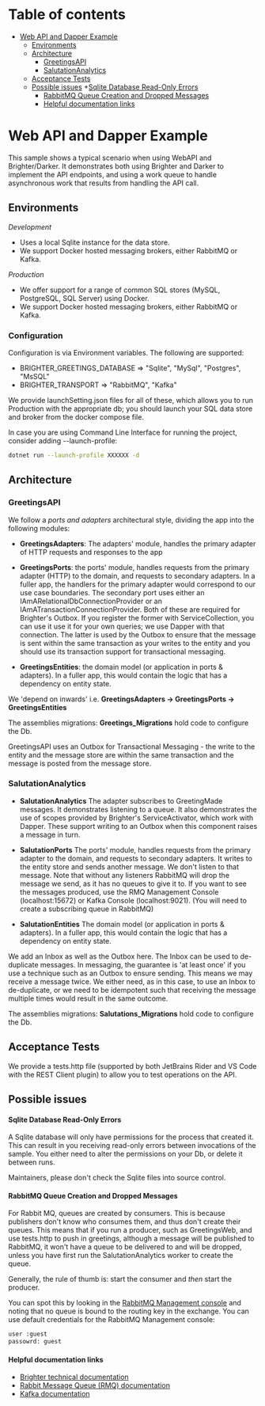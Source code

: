 # Table of contents
- [Web API and Dapper Example](#web-api-and-dapper-example)
    * [Environments](#environments)
    * [Architecture](#architecture)
        + [GreetingsAPI](#greetingsapi)
        + [SalutationAnalytics](#salutationanalytics)
    * [Acceptance Tests](#tests)
    * [Possible issues](#possible-issues)
        +[Sqlite Database Read-Only Errors](#sqlite-database-read-only-errors)
        + [RabbitMQ Queue Creation and Dropped Messages](#queue-creation-and-dropped-messages)
        + [Helpful documentation links](#helpful-documentation-links)

# Web API and Dapper Example
This sample shows a typical scenario when using WebAPI and Brighter/Darker. It demonstrates both using Brighter and Darker to implement the API endpoints, and using a work queue to handle asynchronous work that results from handling the API call.

## Environments

*Development* 

- Uses a local Sqlite instance for the data store. 
- We support Docker hosted messaging brokers, either RabbitMQ or Kafka. 

*Production* 
- We offer support for a range of common SQL stores (MySQL, PostgreSQL, SQL Server) using Docker. 
- We support Docker hosted messaging brokers, either RabbitMQ or Kafka.

### Configuration

Configuration is via Environment variables. The following are supported:

- BRIGHTER_GREETINGS_DATABASE => "Sqlite", "MySql", "Postgres", "MsSQL"
- BRIGHTER_TRANSPORT => "RabbitMQ", "Kafka"

We provide launchSetting.json files for all of these, which allows you to run Production with the appropriate db; you should launch your SQL data store and broker from the docker compose file. 

In case you are using Command Line Interface for running the project, consider adding --launch-profile:

```sh
dotnet run --launch-profile XXXXXX -d
```
## Architecture

### GreetingsAPI

We follow a _ports and adapters_ architectural style, dividing the app into the following modules:

* **GreetingsAdapters**: The adapters' module, handles the primary adapter of HTTP requests and responses to the app

* **GreetingsPorts**: the ports' module, handles requests from the primary adapter (HTTP) to the domain, and requests to secondary adapters. 
In a fuller app, the handlers for the primary adapter would correspond to our use case boundaries. The secondary port uses either an IAmARelationalDbConnectionProvider or an IAmATransactionConnectionProvider. 
Both of these are required for Brighter's Outbox. If you register the former with ServiceCollection, you can use it use it for your own queries; we use Dapper with that connection. 
The latter is used by the Outbox to ensure that the message is sent within the same transaction as your writes to the entity and you should use its transaction support for transactional messaging. 

* **GreetingsEntities**: the domain model (or application in ports & adapters). In a fuller app, this would contain the logic that has a dependency on entity state.

We 'depend on inwards' i.e. **GreetingsAdapters -> GreetingsPorts -> GreetingsEntities**

The assemblies migrations: **Greetings_Migrations** hold code to configure the Db. 

GreetingsAPI uses an Outbox for Transactional Messaging - the write to the entity and the message store are within the same transaction and the message is posted from the message store.

### SalutationAnalytics

* **SalutationAnalytics** The adapter subscribes to GreetingMade messages. It demonstrates listening to a queue. It also demonstrates the use of scopes provided by Brighter's ServiceActivator, which work with Dapper. These support writing to an Outbox when this component raises a message in turn.
   
* **SalutationPorts** The ports' module, handles requests from the primary adapter to the domain, and requests to secondary adapters. It writes to the entity store and sends another message. We don't listen to that message. Note that without any listeners RabbitMQ will drop the message we send, as it has no queues to give it to. 
If you want to see the messages produced, use the RMQ Management Console (localhost:15672) or Kafka Console (localhost:9021). (You will need to create a subscribing queue in RabbitMQ)

* **SalutationEntities** The domain model (or application in ports & adapters). In a fuller app, this would contain the logic that has a dependency on entity state.

We add an Inbox as well as the Outbox here. The Inbox can be used to de-duplicate messages. In messaging, the guarantee is 'at least once' if you use a technique such as an Outbox to ensure sending. This means we may receive a message twice. We either need, as in this case, to use an Inbox to de-duplicate, or we need to be idempotent such that receiving the message multiple times would result in the same outcome.

The assemblies migrations: **Salutations_Migrations** hold code to configure the Db.

## Acceptance Tests

We provide a tests.http file (supported by both JetBrains Rider and VS Code with the REST Client plugin) to allow you to test operations on the API.

## Possible issues

#### Sqlite Database Read-Only Errors

A Sqlite database will only have permissions for the process that created it. This can result in you receiving read-only errors between invocations of the sample. You either need to alter the permissions on your Db, or delete it between runs.

Maintainers, please don't check the Sqlite files into source control.

#### RabbitMQ Queue Creation and Dropped Messages

For Rabbit MQ, queues are created by consumers. This is because publishers don't know who consumes them, and thus don't create their queues. This means that if you run a producer, such as GreetingsWeb, and use tests.http to push in greetings, although a message will be published to RabbitMQ, it won't have a queue to be delivered to and will be dropped, unless you have first run the SalutationAnalytics worker to create the queue.

Generally, the rule of thumb is: start the consumer and *then* start the producer.

You can spot this by looking in the [RabbitMQ Management console](http://localhost:15672) and noting that no queue is bound to the routing key in the exchange.
You can use default credentials for the RabbitMQ Management console:
```sh
user :guest
passowrd: guest
```
#### Helpful documentation links
* [Brighter technical documentation](https://paramore.readthedocs.io/en/latest/index.html)
* [Rabbit Message Queue (RMQ) documentation](https://www.rabbitmq.com/documentation.html)
* [Kafka documentation](https://kafka.apache.org/documentation/)

